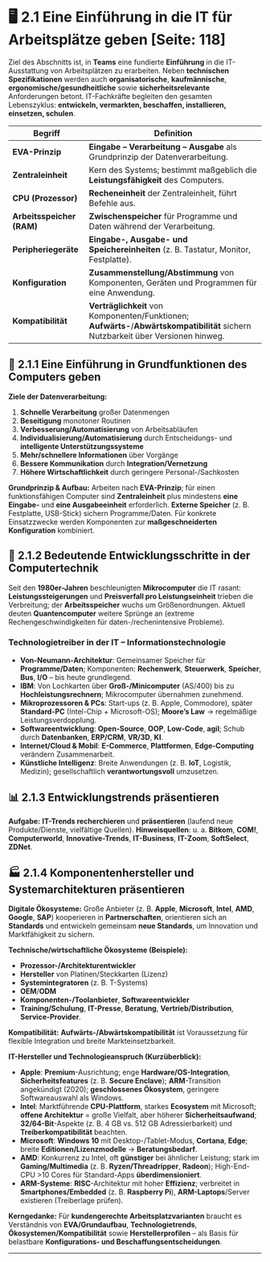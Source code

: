 # 🖥️ 2.1 Eine Einführung in die IT für Arbeitsplätze geben [Seite: 118]

Ziel des Abschnitts ist, in **Teams** eine fundierte **Einführung** in die IT-Ausstattung von Arbeitsplätzen zu erarbeiten. Neben **technischen Spezifikationen** werden auch **organisatorische**, **kaufmännische**, **ergonomische/gesundheitliche** sowie **sicherheitsrelevante** Anforderungen betont. IT-Fachkräfte begleiten den gesamten Lebenszyklus: **entwickeln, vermarkten, beschaffen, installieren, einsetzen, schulen**. 

| Begriff                   | Definition                                                                                                                          |
| ------------------------- | ----------------------------------------------------------------------------------------------------------------------------------- |
| **EVA-Prinzip**           | **Eingabe – Verarbeitung – Ausgabe** als Grundprinzip der Datenverarbeitung.                                                        |
| **Zentraleinheit**        | Kern des Systems; bestimmt maßgeblich die **Leistungsfähigkeit** des Computers.                                                     |
| **CPU (Prozessor)**       | **Recheneinheit** der Zentraleinheit, führt Befehle aus.                                                                            |
| **Arbeitsspeicher (RAM)** | **Zwischenspeicher** für Programme und Daten während der Verarbeitung.                                                              |
| **Peripheriegeräte**      | **Eingabe-, Ausgabe- und Speichereinheiten** (z. B. Tastatur, Monitor, Festplatte).                                                 |
| **Konfiguration**         | **Zusammenstellung/Abstimmung** von Komponenten, Geräten und Programmen für eine Anwendung.                                         |
| **Kompatibilität**        | **Verträglichkeit** von Komponenten/Funktionen; **Aufwärts-**/**Abwärtskompatibilität** sichern Nutzbarkeit über Versionen hinweg.  |

## 🧠 2.1.1 Eine Einführung in Grundfunktionen des Computers geben

**Ziele der Datenverarbeitung:**

1. **Schnelle Verarbeitung** großer Datenmengen
2. **Beseitigung** monotoner Routinen
3. **Verbesserung/Automatisierung** von Arbeitsabläufen
4. **Individualisierung/Automatisierung** durch Entscheidungs- und **intelligente Unterstützungssysteme**
5. **Mehr/schnellere Informationen** über Vorgänge
6. **Bessere Kommunikation** durch **Integration/Vernetzung**
7. **Höhere Wirtschaftlichkeit** durch geringere Personal-/Sachkosten 

**Grundprinzip & Aufbau:** Arbeiten nach **EVA-Prinzip**; für einen funktionsfähigen Computer sind **Zentraleinheit** plus mindestens **eine Eingabe-** und **eine Ausgabeeinheit** erforderlich. **Externe Speicher** (z. B. Festplatte, USB-Stick) sichern Programme/Daten. Für konkrete Einsatzzwecke werden Komponenten zur **maßgeschneiderten Konfiguration** kombiniert. 

## 🚀 2.1.2 Bedeutende Entwicklungsschritte in der Computertechnik

Seit den **1980er-Jahren** beschleunigten **Mikrocomputer** die IT rasant: **Leistungssteigerungen** und **Preisverfall pro Leistungseinheit** trieben die Verbreitung; der **Arbeitsspeicher** wuchs um Größenordnungen. Aktuell deuten **Quantencomputer** weitere Sprünge an (extreme Rechengeschwindigkeiten für daten-/rechenintensive Probleme).

### Technologietreiber in der IT – Informationstechnologie

* **Von-Neumann-Architektur**: Gemeinsamer Speicher für **Programme/Daten**; Komponenten: **Rechenwerk**, **Steuerwerk**, **Speicher**, **Bus**, **I/O** – bis heute grundlegend. 
* **IBM**: Von Lochkarten über **Groß-/Minicomputer** (AS/400) bis zu **Hochleistungsrechnern**; Mikrocomputer übernahmen zunehmend.
* **Mikroprozessoren & PCs**: Start-ups (z. B. Apple, Commodore), später **Standard-PC** (Intel-Chip + Microsoft-OS); **Moore’s Law** → regelmäßige Leistungsverdopplung. 
* **Softwareentwicklung**: **Open-Source**, **OOP**, **Low-Code**, **agil**; Schub durch **Datenbanken**, **ERP/CRM**, **VR/3D**, **KI**. 
* **Internet/Cloud & Mobil**: **E-Commerce**, **Plattformen**, **Edge-Computing** verändern Zusammenarbeit. 
* **Künstliche Intelligenz**: Breite Anwendungen (z. B. **IoT**, Logistik, Medizin); gesellschaftlich **verantwortungsvoll** umzusetzen. 

## 📊 2.1.3 Entwicklungstrends präsentieren

**Aufgabe:** **IT-Trends recherchieren** und **präsentieren** (laufend neue Produkte/Dienste, vielfältige Quellen). **Hinweisquellen**: u. a. **Bitkom**, **COM!**, **Computerworld**, **Innovative-Trends**, **IT-Business**, **IT-Zoom**, **SoftSelect**, **ZDNet**.

## 🏭 2.1.4 Komponentenhersteller und Systemarchitekturen präsentieren

**Digitale Ökosysteme:** Große Anbieter (z. B. **Apple**, **Microsoft**, **Intel**, **AMD**, **Google**, **SAP**) kooperieren in **Partnerschaften**, orientieren sich an **Standards** und entwickeln gemeinsam **neue Standards**, um Innovation und Marktfähigkeit zu sichern. 

**Technische/wirtschaftliche Ökosysteme (Beispiele):**

* **Prozessor-/Architekturentwickler**
* **Hersteller** von Platinen/Steckkarten (Lizenz)
* **Systemintegratoren** (z. B. T-Systems)
* **OEM**/**ODM**
* **Komponenten-/Toolanbieter**, **Softwareentwickler**
* **Training/Schulung**, **IT-Presse**, **Beratung**, **Vertrieb/Distribution**, **Service-Provider**. 

**Kompatibilität:** **Aufwärts-/Abwärtskompatibilität** ist Voraussetzung für flexible Integration und breite Markteinsetzbarkeit. 

**IT-Hersteller und Technologieanspruch (Kurzüberblick):**

* **Apple**: **Premium**-Ausrichtung; enge **Hardware/OS-Integration**, **Sicherheitsfeatures** (z. B. **Secure Enclave**); **ARM**-Transition angekündigt (2020); **geschlossenes Ökosystem**, geringere Softwareauswahl als Windows.
* **Intel**: Marktführende **CPU-Plattform**, starkes **Ecosystem** mit Microsoft; **offene Architektur** = große Vielfalt, aber höherer **Sicherheitsaufwand**; **32/64-Bit**-Aspekte (z. B. 4 GB vs. 512 GB Adressierbarkeit) und **Treiberkompatibilität** beachten.
* **Microsoft**: **Windows 10** mit Desktop-/Tablet-Modus, **Cortana**, **Edge**; breite **Editionen/Lizenzmodelle** → **Beratungsbedarf**. 
* **AMD**: Konkurrenz zu Intel, oft **günstiger** bei ähnlicher Leistung; stark im **Gaming/Multimedia** (z. B. **Ryzen/Threadripper**, **Radeon**); High-End-CPU >10 Cores für Standard-Apps **überdimensioniert**.
* **ARM-Systeme**: **RISC**-Architektur mit hoher **Effizienz**; verbreitet in **Smartphones/Embedded** (z. B. **Raspberry Pi**), **ARM-Laptops**/Server existieren (Treiberlage prüfen). 

**Kerngedanke:** Für **kundengerechte Arbeitsplatzvarianten** braucht es Verständnis von **EVA/Grundaufbau**, **Technologietrends**, **Ökosystemen/Kompatibilität** sowie **Herstellerprofilen** – als Basis für belastbare **Konfigurations- und Beschaffungsentscheidungen**.


---
